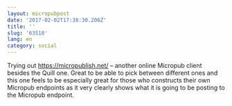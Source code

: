 ```yaml
---
layout: micropubpost
date: '2017-02-02T17:38:30.206Z'
title: ''
slug: '63510'
lang: en
category: social
---
```

Trying out https://micropublish.net/ – another online Micropub client besides the Quill one. Great to be able to pick between different ones and this one feels to be especially great for those who constructs their own Micropub endpoints as it very clearly shows what it is going to be posting to the Micropub endpoint.
